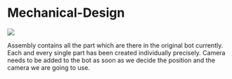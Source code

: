 # Mechanical-Design
<img src="https://raw.githubusercontent.com/quadrotor-IITKgp/Mechanical-Design/master/v1.0/Quad%20Bot.JPG">

Assembly contains all the part which are there in the original bot currently.
Each and every single part has been created individually precisely.
Camera needs to be added to the bot as soon as we decide the position and the camera we are going to use.
